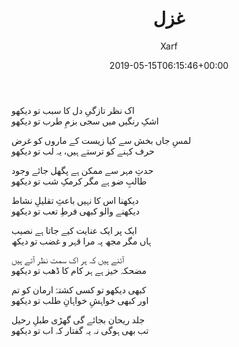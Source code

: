 ﻿---
id: 188
title: غزل
date: 2019-05-15T06:15:46+00:00
author: Xarf
layout: post
guid: https://chashm-e-afreen.000webhostapp.com/?p=188
permalink: /2019/05/188
image: 'https://res.cloudinary.com/dm7h7e8xj/image/upload/c_fill,h_399,w_760/v1501268554/sunrise_ttb9nk.jpg'
category: 'غزلیات'
---
 
<span style="font-family: Mehr;">اک نظر تازگیِ دل کا سبب تو دیکھو</span>  
<span style="font-family: Mehr;">اشکِ رنگیں میں سجی بزمِ طرب تو دیکھو</span>

<span style="font-family: Mehr;">لمسِ جاں بخش سے کیا زیست کے ماروں کو غرض</span>  
<span style="font-family: Mehr;">حرف کہنے کو ترستے ہیں، یہ لب تو دیکھو</span>

<span style="font-family: Mehr;">حدتِ مہر سے ممکن ہے پگھل جائے وجود</span>  
<span style="font-family: Mehr;">طالبِ ضو ہے مگر کرمکِ شب تو دیکھو</span>

<span style="font-family: Mehr;">دیکھنا اس کا نہیں باعثِ تقلیلِ نشاط</span>  
<span style="font-family: Mehr;">دیکھنے والو کبھی فرطِ تعب تو دیکھو</span>

<span style="font-family: Mehr;">ایک پر ایک عنایت کیے جاتا ہے نصیب</span>  
<span style="font-family: Mehr;">ہاں مگر مجھ پہ مرا قہر و غضب تو دیکھ</span>

<span style="font-family: Mehr;">آئنے ہیں کہ ہر اک سمت نظر آتے ہیں</span>  
<span style="font-family: Mehr;">مضحکہ خیز ہے ہر کام کا ڈھب تو دیکھو</span>

<span style="font-family: Mehr;">کبھی دیکھو تو کسی کشتۂ ارمان کو تم</span>  
<span style="font-family: Mehr;">اور کبھی خواہشِ خواہانِ طلب تو دیکھو</span>

<span style="font-family: Mehr;">جلد ریحان بجائے گی گھڑی طبلِ رحیل</span>  
<span style="font-family: Mehr;">تب بھی ہوگی نہ یہ گفتار کہ اب تو دیکھو</span>
 